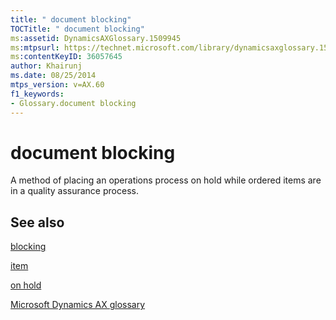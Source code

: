 ```yaml
---
title: " document blocking"
TOCTitle: " document blocking"
ms:assetid: DynamicsAXGlossary.1509945
ms:mtpsurl: https://technet.microsoft.com/library/dynamicsaxglossary.1509945(v=AX.60)
ms:contentKeyID: 36057645
author: Khairunj
ms.date: 08/25/2014
mtps_version: v=AX.60
f1_keywords:
- Glossary.document blocking
---
```


# document blocking

A method of placing an operations process on hold while ordered items are in a quality assurance process.

## See also

[blocking](blocking.md)

[item](item.md)

[on hold](on-hold.md)

[Microsoft Dynamics AX glossary](glossary/microsoft-dynamics-ax-glossary.md)

  


